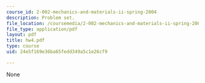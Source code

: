 ```yaml
---
course_id: 2-002-mechanics-and-materials-ii-spring-2004
description: Problem set.
file_location: /coursemedia/2-002-mechanics-and-materials-ii-spring-2004/24e5f169e36ba65fedd349a5c1e26cf9_hw4.pdf
file_type: application/pdf
layout: pdf
title: hw4.pdf
type: course
uid: 24e5f169e36ba65fedd349a5c1e26cf9

---
```

None
